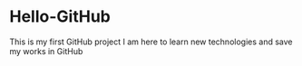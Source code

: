 # Hello-GitHub
This is my first GitHub project
I am here to learn new technologies and save my works in GitHub
